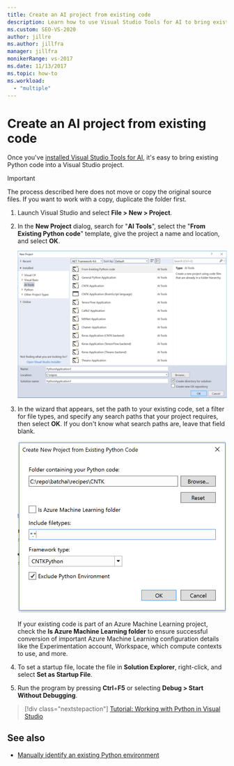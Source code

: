 ```yaml
---
title: Create an AI project from existing code
description: Learn how to use Visual Studio Tools for AI to bring existing Python code into a Visual Studio project.
ms.custom: SEO-VS-2020
author: jillre
ms.author: jillfra
manager: jillfra
monikerRange: vs-2017
ms.date: 11/13/2017
ms.topic: how-to
ms.workload:
  - "multiple"
---
```

# Create an AI project from existing code

Once you've [installed Visual Studio Tools for AI](installation.md), it's easy to bring existing Python code into a Visual Studio project.

> [!Important]
> The process described here does not move or copy the original source files. If you want to work with a copy, duplicate the folder first.

1. Launch Visual Studio and select **File > New > Project**.

2. In the **New Project** dialog, search for "**AI Tools**", select the "**From Existing Python code**" template, give the project a name and location, and select **OK**.

   ![New Project from Existing Code, step 1](media/create-project-existing/new-ai-project.png)

3. In the wizard that appears, set the path to your existing code, set a filter for file types, and specify any search paths that your project requires, then select **OK**. If you don't know what search paths are, leave that field blank.

   ![New Project from Existing Code, step 2](media/create-project-existing/azurebatch-newproject.png)

   If your existing code is part of an Azure Machine Learning project, check the **Is Azure Machine Learning folder** to ensure successful conversion of important Azure Machine Learning configuration details like the Experimentation account, Workspace, which compute contexts to use, and more.

4. To set a startup file, locate the file in **Solution Explorer**, right-click, and select **Set as Startup File**.

5. Run the program by pressing **Ctrl**+**F5** or selecting **Debug > Start Without Debugging**.

> [!div class="nextstepaction"]
> [Tutorial: Working with Python in Visual Studio](../python/tutorial-working-with-python-in-visual-studio-step-00-installation.md)

## See also

- [Manually identify an existing Python environment](../python/managing-python-environments-in-visual-studio.md#manually-identify-an-existing-environment)
